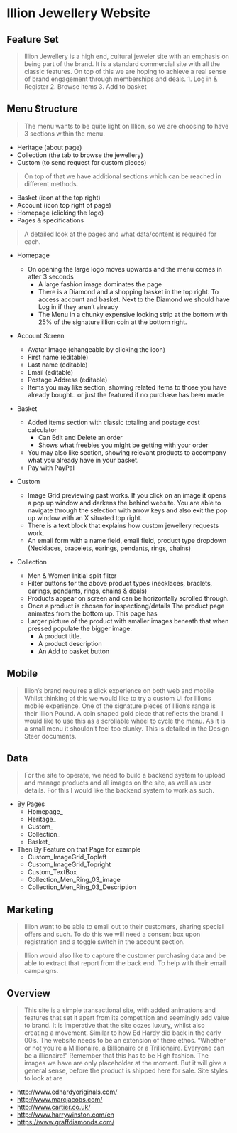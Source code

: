# Illion Jewellery Website

## Feature Set

> Illion Jewellery is a high end, cultural jeweler site with an emphasis on being part of the brand. It is a standard commercial site with all the classic features.
> On top of this we are hoping to achieve a real sense of brand engagement through memberships and deals.
	1. Log in & Register
	2. Browse items
	3. Add to basket

## Menu Structure
> The menu wants to be quite light on Illion, so we are choosing to have 3 sections within the menu.

- Heritage (about page)
- Collection (the tab to browse the jewellery)
- Custom (to send request for custom pieces)

	
> On top of that we have additional sections which can be reached in different methods.
- Basket (icon at the top right)
- Account (icon top right of page)
- Homepage (clicking the logo)
- Pages & specifications
	
> A detailed look at the pages and what data/content is required for each.

- Homepage
    - On opening the large logo moves upwards and the menu comes in after 3 seconds
        - A large fashion image dominates the page
        - There is a Diamond and a shopping basket in the top right. To access account and basket. Next to the Diamond we should have Log in if they aren’t already
        - The Menu in a chunky expensive looking strip at the bottom with 25% of the signature illion coin at the bottom right.
		
- Account Screen
    - Avatar Image (changeable by clicking the icon)
    - First name (editable)
    - Last name (editable)
    - Email (editable)
    - Postage Address (editable)
    - Items you may like section, showing related items to those you have already bought.. or just the featured if no purchase has been made
		
- Basket
    - Added items section with classic totaling and postage cost calculator
        - Can Edit and Delete an order
        - Shows what freebies you might be getting with your order
    - You may also like section, showing relevant products to accompany what you already have in your basket.
    - Pay with PayPal
		
- Custom
    - Image Grid previewing past works. If you click on an image it opens a pop up window and darkens the behind website. You are able to navigate through the selection with arrow keys and also exit the pop up window with an X situated top right.
    - There is a text block that explains how custom jewellery requests work.
    - An email form with a name field, email field, product type dropdown (Necklaces, bracelets, earings, pendants, rings, chains)
		
- Collection
    - Men & Women Initial split filter
    - Filter buttons for the above product types (necklaces, braclets, earings, pendants, rings, chains & deals)
    - Products appear on screen and can be horizontally scrolled through.
    - Once a product is chosen for inspectiong/details The product page animates from the bottom up. This page has
    - Larger picture of the product with smaller images beneath that when pressed populate the bigger image.
        - A product title.
        - A product description
        - An Add to basket button
			
## Mobile
> Illion’s brand requires a slick experience on both web and mobile Whilst thinking of this we would like to try a custom UI for Illions mobile experience. One of the signature pieces of Illion’s range is their Illion Pound. A coin shaped gold piece that reflects the brand. I would like to use this as a scrollable wheel to cycle the menu. As it is a small menu it shouldn’t feel too clunky. This is detailed in the Design Steer documents.

## Data
> For the site to operate, we need to build a backend system to upload and manage products and all images on the site, as well as user details. For this I would like the backend system to work as such.
- By Pages
    - Homepage_
    - Heritage_
    - Custom_
    - Collection_
    - Basket_
- Then By Feature on that Page for example
    - Custom_ImageGrid_Topleft
    - Custom_ImageGrid_Topright
    - Custom_TextBox
    - Collection_Men_Ring_03_image
	- Collection_Men_Ring_03_Description
		
## Marketing
> Illion want to be able to email out to their customers, sharing special offers and such. To do this we will need a consent box upon registration and a toggle switch in the account section.

> Illion would also like to capture the customer purchasing data and be able to extract that report from the back end. To help with their email campaigns.

## Overview

> This site is a simple transactional site, with added animations and features that set it apart from its competition and seemingly add value to brand. It is imperative that the site oozes luxury, whilst also creating a movement. Similar to how Ed Hardy did back in the early 00’s. The website needs to be an extension of there ethos. “Whether or not you’re a Millionaire, a Billionaire or a Trillionaire. Everyone can be a illionaire!”
Remember that this has to be High fashion. The images we have are only placeholder at the moment. But it will give a general sense, before the product is shipped here for sale.
Site styles to look at are

- http://www.edhardyoriginals.com/
- http://www.marcjacobs.com/
- http://www.cartier.co.uk/
- http://www.harrywinston.com/en
- https://www.graffdiamonds.com/